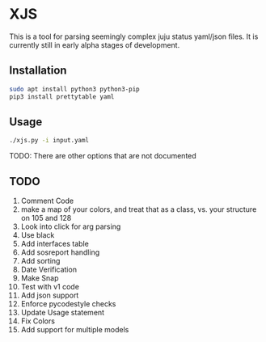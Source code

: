 # XJS

This is a tool for parsing seemingly complex juju status yaml/json files.  It
is currently still in early alpha stages of development.

## Installation

```bash
sudo apt install python3 python3-pip
pip3 install prettytable yaml
```

## Usage

```bash
./xjs.py -i input.yaml
```

TODO: There are other options that are not documented

## TODO

1.  Comment Code
1.  make a map of your colors, and treat that as a class, vs. your structure on 105 and 128
1.  Look into click for arg parsing
1.  Use black
1.  Add interfaces table
1.  Add sosreport handling
1.  Add sorting
1.  Date Verification
1.  Make Snap
1.  Test with v1 code
1.  Add json support
1.  Enforce pycodestyle checks
1.  Update Usage statement
1.  Fix Colors
1.  Add support for multiple models

